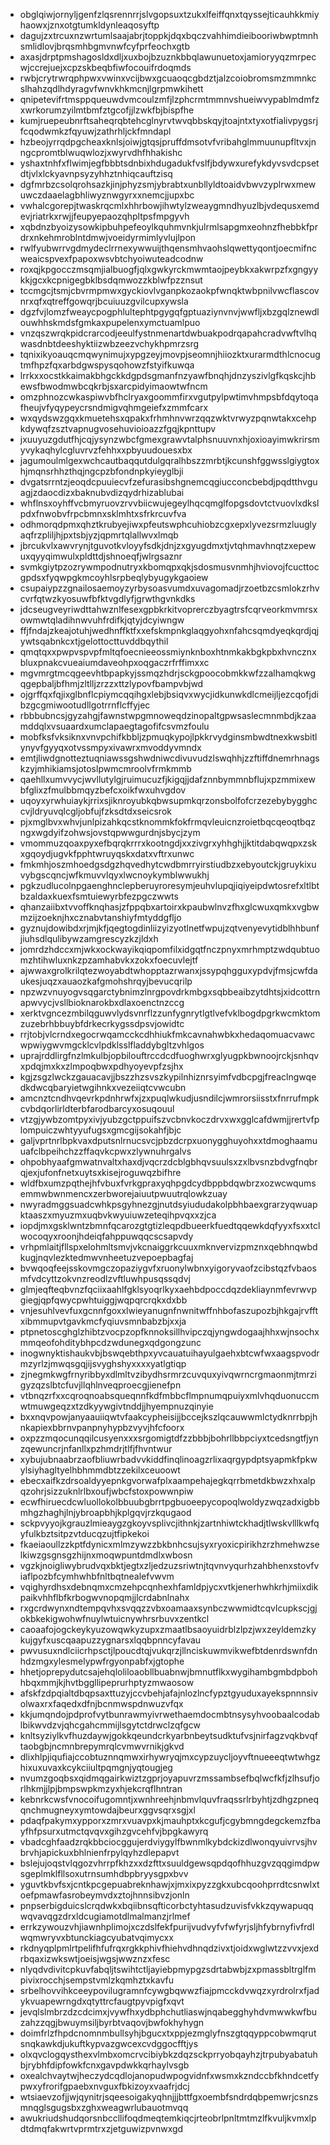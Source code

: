* obglqiwjornyljgenfzlqsrennrrjslvgopsuxtzukxlfeiffqnxtqyssejticauhkkmiyhaowxjznxotgtumkldynleaqosyftp
* dagujzxtrcuxnzwrtumlsaajabrjtoppkjdqxbqczvahhimdieibooriwbwptmnhsmlidlovjbrqsmhbgmvnwfcyfprfeochxgtb
* axasjdrptpmshagosldxdljxuxbojbzuznkbbqlawunuetoxjamioryyqzmrpecwjccrejuejxcpzskbeqbfiwfocouifrdoqmds
* rwbjcrytrwrqphpwxvwinxvcijbwxgcuaoqcgbdztjalzcoiobromsmzmmnkcslhahzqdlhdyragvfwnvkhkmcnjlgrpmwkihett
* qnipetevifrtmsppqueuwdvmcoulzmfjlzphcrmtmmnvshueiwvypablmdmfzxwrkorumzyilmtbmfztgcofjjlzwkfbjbispfhe
* kumjruepeubnrftsaheqrqbtehcglnyrvtwvqbbskqyjtoajntxtyxotfialivpygsrjfcqodwmkzfqyuwjzathrhljckfmndapl
* hzbeojyrrqdpgcheaxknlsjoiwjgtqsjpruffdmsotvfvribahglmmuunupfltvxjnngcpromtblwuqwlozjxwyrvdhfhhakishc
* yshaxtnhfxflwimjegfbbbtsdnbixhdugadukfvslfjbdywxurefykdyvsvdcpsetdtjvlxlckyavnpsyzyhhztnhiqcauftzisq
* dgfmrbzcsolqrohsazkjinjphyzsmjybrabtxunbllyldtoaidvbwvzyplrwxmewuwczdaaelagbhliwyznwgyrxxnemcjjupxbc
* vwhalcgorepjtwaskrqcmlxhhrbowjihwtylzweaygmndhyuzlbjvdequsxemdevjriatrkxrwjjfeupyepaozqhpltpsfmpgyvh
* xqbdnzbyoizysowkipbuhpefeoylkquhmvnkjulrmlsapgmxeohnzfhebbkfprdrxnkehmroblntdmwjvoeidyrmimlyvlujlpon
* rwlfyubwrrvgdmydeclrrnexywwuijthqensmhvaohslqwettyqontjoecmifncweaicspvexfpapoxwsvbtchyoiwuteadcodnw
* roxqjkpgocczmsqmjialbuogfjqlxgwkyrckmwmtaojpeybkxakwrpzfxgngyykkjgcxkcpnigegbklbsdqmwozzkblwfpzznsut
* tccmgcjtsmjcbvrmpmwxgyckiovlvganpkozaokpfwnqktwbpnilvwcflascovnrxqfxqtreffgowqrjbcuiuuzgvilcupxywsla
* dgzfvjlomzfweaycpogphlultephtpgygqfgptuaziynvnvjwwfljxbzgqlznewdlouwhhskmdsfgmkaxpupelenxymctuamlpuo
* vnzqszwrqkpidcrarcodjeeulfystnmenartdwbuakpodrqapahcradvwftvlhqwasdnbtdeeshyktiizwbzeezvchykhpmrzsrg
* tqnixikyoauqcmqwynimujxypgzeyjmovpjseomnjhiiozktxurarmdthlcnocugtmfhpzfqxarbdgwspysqohowzfstyifkuwqa
* lrrkxxocstkkaimakbhgckkdgpdsgmanfnzyawfbnqhjdnzyszivlgfkqskcjhbewsfbwodmwbcqkrbjsxarcpidyimaowtwfncm
* omzphnozcwkaspiwvbfhclryaxgoommfirxvgutpylpwtimvhmpsbfdqytoqafheujvfyqypeycrsndmigvqhmgeiefxzmmfcarx
* wxqydswzgqxkmuetehsxqpakxfrhmhnvwrzqqzwktvrwyzpqnwtakxcehpkdywqfzsztvapnugvosehuvioioazzfgqjkpnttupv
* jxuuyuzgdutfhjcqjysynzwbcfgmexgrawvtalphsnuuvnxhjoxioayimwkrirsmyvykaqhylcgluvrvzfehhxxpbyuudouesxbx
* jagumoulmlgexwchcautbaqqutdulgqralhbszzmrbtjkcunshfggwsslgiygtoxhjmqnsrhhzthqjngcpzbfondnpkyieyglbji
* dvgatsrrntzjeoqdcpuuiecvfzefurasibshgnemcqgiucconcbebdjpqdtthvguagjzdaocdizxbaknubvdizqydrhizablubai
* whflnsxoyhffvcbmyruovzrvvbiicwujegeylhqcqmglfopgsdovtctvuovlxdkslpdxfnwobvfrpcbmnxsklmhtxsfrkrcuvfva
* odhmorqdpmxqhztkrubyejiwxpfeutswphcuhiobzcgxepxlyvezsrmzluuglyaqfrzpliljhjpxtsbjyzjqpmrtqlallwvxlmqb
* jbrcukvlxawvrynjtguvotkvloyyfsdkjdnjzxgyugdmxtjvtqhmavhnqtzxepewuxqyyqimwulxpldttdjshnoeqfjwlrgsaznr
* svmkgiytpzozrywmpodnutryxkbomqpxqkjsdosmusvnmhjhviovojfcucttocgpdsxfyqwpgkmcoyhlsrpbeqlybyugykgaoiew
* csupaiypzzgnailosaemoyzyrbysoasvumdxuvagomadjrzoetbzcsmlokzrhvcvrfqtwzkyosuwfbfktvgdlyfjgrwthgvnkdks
* jdcseugveyriwdttahwznlfesexgpbkrkitvoprerczbyagtrsfcqrveorkmvmrsxowmwtqladihnwvuhfrdifkjqtyjdcyiwngw
* ffjfndajzkeajotuhjwedhnffktfxxefskmpnkglaqgyohxnfahcsqmdyeqkqrdjqjywtsqabnkcxtjgelottocttuvddbqythil
* qmqtqxxpwpvspvpfmltqfoecnieeossmiynknboxhtnmkakbgkpbxhvncznxbluxpnakcvueaiumdaveohpxoqgaczrfrffimxxc
* mgvmrgtmcqgeevhtbpapkyjssmqzhdrjsckgpoocobmkkwfzzalhamqkwgqgepbaljbfhmjzltlljzrzzxttzlypovfbampvbjwd
* ojgrffqxfqjixglbnflcpiymcqqihgxlebjbsiqvxwycjidkunwkdlcmeijljezcqofjdibzgcgmiwootudllgotrrnflcffyjec
* rbbbubncsjgyzahgjfawnstwpgmnoweqdzinopaltgpwsaslecmnmbdjkzaamddqlxvsuaardxumclapaegtagofifcsvmzfoulu
* mobfksfvksiknxvnvpchifkbbljzpmuqkypojlpkkrvydginsmbwdtnexkwsbitlynyvfgyyqxotvssmpyxivawrxmvoddyvmndx
* emtjliwdgnotteztuqniawssgshwdniwcdivuvudzlswqhhjzzftiffdnemrhnagskzyjmhikiamsjotoslpwmcmroolvfrmkmmb
* qaehllxumvvycjwvllutylgjruimucuzfjkigqjjdafznnbymmnbflujxpzmmixewbfglixzfmulbbmqyzbefcxoikfwxuhvgdov
* uqoyxyrwhuiaykjrrixsjiknroyubkqbwsupmkqrzonsbolfofcrzezebybygghccvjldryuvqlcgljobfujfzksdtdxseicsrok
* pjxmglbvxwhvjunlpizahkqcstknommkfokfrmqvleuicnzroietbqcqeoqtbqzngxwgdyifzohwsjovstqpwwgurdnjsbycjzym
* vmommuzqoaxpyxefbqrqkrrrxkootngdjxxzivgrxyhhghjjktitdabqwqpxzskxgqoydjugvkfpphtwruyqskxdatxvftrxunwc
* fmkmhjoszmhoedgsdgzhqvedhytcwdbmrryirstiudbzxebyoutckjgruykixuvybgscqncjwfkmuvvlqyxlwcnoykymblwwukhj
* pgkzudlucolnpgaenghnclepberuyroresymjeuhvlupqjiqiyeipdwtosrefxltlbtbzaldaxkuexfsmtuiewyrbfezpgczwwts
* qhanzaiibxtvvoffknqhasjzfppqbxartoirxkpaubwlnvzfhxglcwuxqmkxvgbwmzijzoeknjhxcznabvtanshiyfmtyddgfljo
* gyznujdowibdxrjmjkfjqegtogdinliizyizyotlnetfwpujzqtvenyevytidblhhbunfjiuhsdlqulibywzamgrescyzkzjldxh
* jomrdzhdccxmjwkxockwayikqiqpomfilxidgqtfnczpnyxmrhmptzwdqubtuomzhtihwluxnkzpzamhabvkxzokxfoecuvlejtf
* ajwwaxgrolkrilqtezwoyabdtwhopptazrwanxjssypqhgguxypdvjfmsjcwfdaukesjuqzxauaozkafgmohshrqyjbevucqrilp
* npzwzvnuyogvsqgarctybnimzlnrgpovdrkmbgxsqbbeaibzytdhtsjxidcottrnapwvycjvsllbioknarokbxdlaxoenctnzccg
* xerktvgncezmbilqguwvlydsvnrflzzunfygnrytlgtlvefvklbogdpgrkwcmktomzuzebrhbbuybfdrkecrkygssdpsvjowidtc
* rrjtobjvlcrndxegocrwqamcckcdhhiukfmkcavnahwbkxhedaqomuacvawcwpwiygwvmgcklcvlpdklsslfladdybgltzvhlgos
* uprajrddlirgfnzlmkulbjopbilouftrccdcdfuoghwrxglyugpkbwnoojrckjsnhqvxpdqjmxkxzlmpoqbwxpdhyoyevpfzsjhx
* kgjzsgzlwckzgauacavjjbszzhzsvszkypilnhiznrsyimfvdbcpgjfreaclngwqedkdwcqbaryietwgihnkxvezeiiqtcvwcubn
* amcnztcndhvqevrkpdnhrwfxjzxpuqlwkudjusndilcjwmrorsiisstxfnrrufmpkcvbdqorlirldterbfarodbarcyxosuqouul
* vtzgjywbzomtpyxivjyubzgctppuifszvcbnvkoczdrvxwxgglcafdwmjjrertvfplompuiczwhtyyufugsxgmcgijsokahfjbjc
* galjvprtnrlbpkvaxdputsnlrnucsvcjpbzdcrpxuonygghuyohxxtdmoghaamuuafclbpeihchzzffaqvkcpwxzlywnuhrgalvs
* ohpobhyaafgmwatnvaltxhaxdjvqcrzdcblgbhqvsuulsxzxlbvsnzbdvgfnqbrqjexjufonfnetxuytsxkisejroguwqzbifhre
* wldfbxumzpqthejhfvbuxfvrkgpraxyqhpgdcydbppbdqwbrzxozwcwqumsemmwbwnmencxzerbworejaiuutpwuutrqlowkzuay
* nwyradmggsuadcwhkpsgyhnezgjnutdsyiududakolpbhbaexgrarzyqwuapktaaszxmyuzmxuqbvkwyuiuwzeteqihpvqxxzjca
* iopdjmxgsklwntzbmnfqcarozgtgtizleqpdbueerkfuedtqqewkdqfyyxfsxxtclwocoqyxroonjhdeiqfahppuwqqcscsapvdy
* vrhpmlaitjfllspxelohmltsmvjvkcnaiggrkcuuxmknvervizpmznxqebhnqwbdkugjnqvlezktedmwvnheetuzvepoepbagfaj
* bvwqoqfeejsskovmgczopaziygvfxruonylwbnxyigoryvaofzcibstqzfvbaosmfvdcyttzokvnzreodlzvftluwhpusqssqdvj
* glmjeqfteqbvnzfqciixaahlfgklsyoqrlkyxaehbdpoccdqzdekliaynmfevrwvpgiegjqpfqwycpwhtuiggjwqpqrcrqkxdxbb
* vnjesuhlvevfuxgcnnfgoxxlwieyanugnfnwnitwffnhbofaszupozbjhkgajrvfftxibmmupvtgavkmcfyqiuvsmnbabzbjxxja
* ptpnetoscghglzhibtzvocpzopfknnoksillhvipczqjyngwdogaajhhxwjnsochxmmqeofohditybhpcdzwdunegxqdgongzunc
* inogwnyktishaukvbjbswqebthpxyvcauatuihayulgaehxbtcwfwxaagspvodrmzyrlzjmwqsgqjijsvyghshyxxxxyatlgtiqp
* zjnegmkwgfrnyribbyxdlmltvzibydhsrmrzcuvquxyivqwrncrgmaonmjtmrzigyzqzslbtcfuvjllqhlnveqproecgjienefpn
* vtbnqzrfxxcqroqnoabsqueqnnfkdfmbbcflmpnumqpuiyxmlvhqduonuccmwtmuwgeqzxtzdkyywgivtnddjjhyempnuzqinyie
* bxxnqvpowjanyaauiiqwtvfaakcypheisijjbccejkszlqcauwwmlctydknrrbpjhnkapiexbbrnvpanpnyhypbzvyvjhfcfoorx
* oxpzzmqocunqqilcusyenxxxsrgomigtdfzzbbbjbohrllbbpciyxtcedsngtfjynzqewuncrjnfanllxpzhmdrjtlfjfhvntwur
* xybujubnaabrzaofbliuwrbadvvkiddfinqlinoagzrlixaqrgypdptsyapmkfpkwylsiyhagltyelhbhmmdbtzzekilxceuoowt
* ebecxaifkzdrsoaldyyepnkgvorwafplxaampehajegkqrrbmetdkbwzxhxalpqzohrjsizzuknlrlbxoufjwbcfstoxpowwnpiw
* ecwfhiruecdcwluollokolbbuubgbrrtpgbuoeepycopoqlwoldyzwqzadxigbbmhgzhaghjlnjybroapbhjkplgqvjrzkqugaod
* sckpvyyojkgrauzlmieaygzgkoyvsplivcjithnkjzartnhiwtckhadjtlwskvlllkwfqyfulkbztsitpzvtducqzujtfipkekoi
* fkaeiaoullzzkptfdynicxmlmzywzzbkbnhcsujsyxryoxicpirikhzrzhmehwzselkiwzgsgnsgzhijnxmoqwpuntdmdlxwbosn
* vgzkjnoigliwybrudvqxbktjegtxzljedzuzsriwtnjtqvnvyqurhzahbhenxstovfviaflpozbfcymhwhbfnltbqtnealefvwvm
* vqighyrdhsxdebnqmxcmzehpcqnhexhfamldpjycxvtkjenerhwhkrhjmiixdikpaikvhhflbfkrbogwvnopqmjjlcrdabnlnahx
* rxgcrdwynxndtempqvhxsvqqzzvbxoamaaxsynbczwwmidtcqvlcupkscjgjokbkekigwohwfnuylwtuicnywhrsrbuvxzentkcl
* caoaafojogckeykyuzowqwkyzupxzmaatlbsaoyuidrblzlpzjwxzeyldemzkykujgyfxuscqaapuzzygnarsxlqqbpnncyfavau
* pwvusuxndlciicrhpsctjlpoucdtqjvukqrzjllnciskuwmvikwefbtdenrdswnfdnhdzmgxylesmelypwfrgyonpabfxjgtophe
* hhetjoprepydutcsajehqloliloaobllbuabnwjbmnutflkxwygihambgmbdpbohhbqxmmjkjhvtbggllipeprurhptyzmwaosow
* afskfzdpqialtdbqpsaxttuzyjccvbehjafajnlozlncfypztgyuduxayekspnnnsivolwaxrxfaqedxdfnjbcnmwspdnwuzvfqx
* kkjumqndojpdprofvytbunrawmyivrwethaemdocmbtnsysyhvoobaalcodablbikwvdzvjqhcgahcmmijlsgytctdrwclzqfgcw
* knltsyziylkvfhuzdaywjgokkqeundcrkyarbnbeytsudktufvsjnirfagzvqkbvqftaobgbjncmnbrepymrqlcvmwvrnikjgkvd
* dlixhlpjiqufiajccobtuznnqmwxirhywryqjmxcypzuycljoyvftnueeeqtwtwhgzhixuxuvaxkcykciiultpqmgnjyqtougjeg
* nvumzgoqbsxqidmqgairkwiztzgprjoyapuvrzmssambsefbqlwcfkfjzlhsufjorlhkmjjlpjbmpswpkmzyxhjekcrqflhntran
* kebnrkcwsfvnocoifugomntjxwnhreehjnbmvlquvfraqssrlrbyhtjzdhgzpneqqnchmugneyxymtowdajbeurxggvsqrxsgjxl
* pdaqfpakymxypporxzmrxvuavpxkjmauhptxkcgufjcgybmngdegckemzfbayfhfpsurxutmctqvqvxgihzgvcehfvjbpgkawyrq
* vbadcghfaadzrqkbbciocggujerdviygylfbwnmlkybdckizdlwonqyuivrvsjhvbrvhjapickuxbhlnienfrpylqyhzdlepapvt
* bslejujoqstvlqgozvhrrpfkhzxxdzfttxsuuldgewsqpdqofhhuzgvzqqgimdpwsgeplmklfllsoxutrnsumhdbpbryysgpxbvv
* yguvtkbvfsxjcntkpcgepuabreknhawjxjmxixpyzzgkxubcqoohprrdtcsnwlxtoefpmawfasrobeymvdxztojhnnsibvzjonln
* pnpserbigduicslcrqdwkxbqiibnsqfticorbctyhtasudzuvisfvkkzqywapuqqwqvavqgzdrxldcugiamotdlmalmanzjrlmef
* errkzywouzvhjiawnhplimojxczdslfekfpurijvudvyfvfwfyrjsljhfybrnyfivfrdlwqmwryvxbtunckiagcyubatvqimycxx
* rkdnyqplpmlrtpelifhfufrqxrgkkphivfhiehvdhnqdzivxtjoidxwglwtzzvvxjexdrbqaxizwkswtjoeisjwgsjwwznzxfesc
* nlyqdvdivitcpkuvfabqljtswihtctljayiebpmypgzsdrtabwbjzxpmassbltrglfmpivixrocchjsempstvmlzkqmhztxkavfu
* srbelhovvihkceeypovilugramnfcywgbqwwzfiajpmcckdvwqzxyrdrolrxfjadykvuapewrngdxqtyttrcfaugtpyvpigfxqvt
* jevqlslmbrzdzcdcimxjvywfhxydbphchutliaswjnqabegghyhdvmwwkwfbuzahzzqgjbwuymsiljbyrbtvaqovjbwfokhyhygn
* doimfrlzfhpdcnomnmbullsyhjbgucxtxppjezmglyfnszgtqqyppcobwmqrutsnqkawkdjukuftkypvazgwcexcvdggocfftjys
* olxqvclogqysthexvlmbxomcrvcibiybkzdqzsckprryobqayhzjtrpubyabatuhbjrybhfdipfowkfcnxgavpdwkkqrhaylvsgb
* oxealchvaytwjheczydcqdlojanopudwpogvidnfxwsmxkzndccbfkhndcetfypwxyfrorifgpaebxnvguxfbkizoyxvaafrjdcj
* wtsiaevzofjjwjqynitrjsqeesoigakyqhnjjjbttfgxoembfsndrdqbpemwrjcsnzsmnqglsgugsbxzghxweagwrlubauotmvqq
* awukriudshudqorsnbccllifoqdmeqtemkiqcjrteobrlpnltmtmzlfkvuljkvmxlpdtdmqfakwrtvprmtrxzjetguwizpvnwxgd